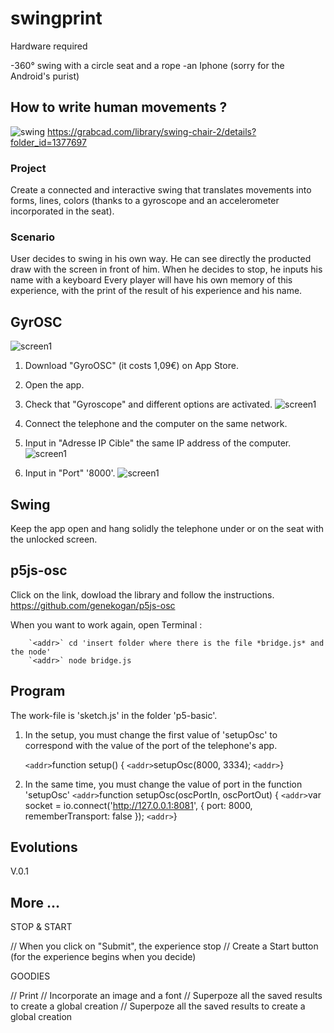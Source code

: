 # swingprint

Hardware required 

-360° swing with a circle seat and a rope
-an Iphone (sorry for the Android's purist)

## How to write human movements ?


![swing](swingprint/assets/GyrOSC.jpg)
https://grabcad.com/library/swing-chair-2/details?folder_id=1377697

### Project

Create a connected and interactive swing that translates movements into forms, lines, colors (thanks to a gyroscope and an accelerometer incorporated in the seat).

### Scenario

User decides to swing in his own way. He can see directly the producted draw with the screen in front of him. When he decides to stop, he inputs his name with a keyboard
Every player will have his own memory of this experience, with the print
of the result of his experience and his name.



## GyrOSC
![screen1](/assets/GyrOSC.jpg)

1. Download "GyroOSC" (it costs 1,09€) on App Store.

2. Open the app.

3. Check that "Gyroscope" and different options are activated.
![screen1](/assets/options.jpg)

4. Connect the telephone and the computer on the same network.

5. Input in "Adresse IP Cible" the same IP address of the computer.
![screen1](/assets/IPaddress.jpg)


6. Input in "Port" '8000'.
![screen1](/assets/port.jpg)



## Swing

Keep the app open and hang solidly the telephone under or on the seat with the unlocked screen.

## p5js-osc

Click on the link, dowload the library and follow the instructions.
https://github.com/genekogan/p5js-osc

When you want to work again, open Terminal :

		`<addr>` cd 'insert folder where there is the file *bridge.js* and the node' 
		`<addr>` node bridge.js

## Program

The work-file is 'sketch.js' in the folder 'p5-basic'.
1. In the setup, you must change the first value of 'setupOsc' to correspond with the value of the port of the telephone's app.

	`<addr>`function setup() {
	`<addr>`setupOsc(8000, 3334);
	`<addr>`}

2. In the same time, you must change the value of port in the function 'setupOsc'
	`<addr>`function setupOsc(oscPortIn, oscPortOut) {
	`<addr>`var socket = io.connect('http://127.0.0.1:8081', { port: 8000, rememberTransport: false });
	`<addr>`}

## Evolutions

V.0.1

## More ...

STOP & START

// When you click on "Submit", the experience stop
// Create a Start button (for the experience begins when you decide)

GOODIES

// Print
// Incorporate an image and a font
// Superpoze all the saved results to create a global creation
// Superpoze all the saved results to create a global creation
